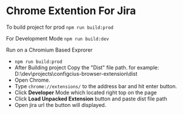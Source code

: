# Chrome Extention For Jira

To build project for prod `npm run build:prod `

For Development Mode  `npm run build:dev`

Run on a Chromium Based Exprorer
* `npm run build:prod`
* After Building project Copy the "Dist" file path. for example: D:\dev\projects\configcius-browser-extension\dist
* Open Chrome.
* Type `chrome://extensions/` to the address bar and hit enter button.
* Click **Developer** Mode which located right top on the page
* Click **Load Unpacked Extension** button and paste dist file path
* Open jira url the button will displayed.
